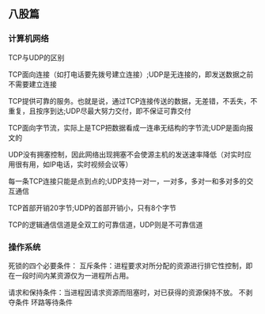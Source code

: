## 八股篇
### 计算机网络
TCP与UDP的区别

TCP面向连接（如打电话要先拨号建立连接）;UDP是无连接的，即发送数据之前不需要建立连接

TCP提供可靠的服务。也就是说，通过TCP连接传送的数据，无差错，不丢失，不重复，且按序到达;UDP尽最大努力交付，即不保证可靠交付

TCP面向字节流，实际上是TCP把数据看成一连串无结构的字节流;UDP是面向报文的

UDP没有拥塞控制，因此网络出现拥塞不会使源主机的发送速率降低（对实时应用很有用，如IP电话，实时视频会议等）

每一条TCP连接只能是点到点的;UDP支持一对一，一对多，多对一和多对多的交互通信

TCP首部开销20字节;UDP的首部开销小，只有8个字节

TCP的逻辑通信信道是全双工的可靠信道，UDP则是不可靠信道
### 操作系统

死锁的四个必要条件：
互斥条件：进程要求对所分配的资源进行排它性控制，即在一段时间内某资源仅为一进程所占用。

请求和保持条件：当进程因请求资源而阻塞时，对已获得的资源保持不放。
不剥夺条件
环路等待条件